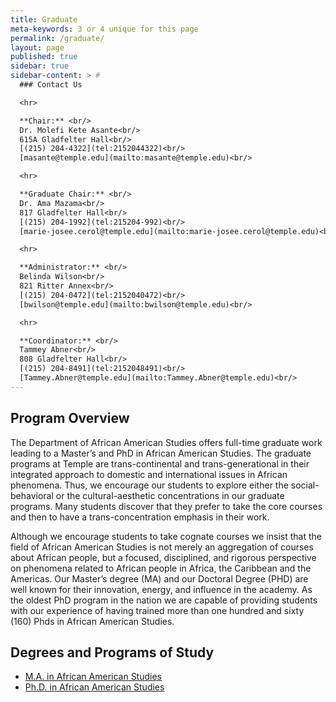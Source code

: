 ```yaml
---
title: Graduate
meta-keywords: 3 or 4 unique for this page
permalink: /graduate/
layout: page
published: true
sidebar: true
sidebar-content: > #
  ### Contact Us

  <hr>

  **Chair:** <br/>
  Dr. Molefi Kete Asante<br/>
  615A Gladfelter Hall<br/>
  [(215) 204-4322](tel:2152044322)<br/>
  [masante@temple.edu](mailto:masante@temple.edu)<br/>

  <hr>

  **Graduate Chair:** <br/>
  Dr. Ama Mazama<br/>
  817 Gladfelter Hall<br/>
  [(215) 204-1992](tel:215204-992)<br/>
  [marie-josee.cerol@temple.edu](mailto:marie-josee.cerol@temple.edu)<br/>

  <hr>

  **Administrator:** <br/>
  Belinda Wilson<br/>
  821 Ritter Annex<br/>
  [(215) 204-0472](tel:2152040472)<br/>
  [bwilson@temple.edu](mailto:bwilson@temple.edu)<br/>

  <hr>

  **Coordinator:** <br/>
  Tammey Abner<br/>
  808 Gladfelter Hall<br/>
  [(215) 204-8491](tel:2152048491)<br/>
  [Tammey.Abner@temple.edu](mailto:Tammey.Abner@temple.edu)<br/>
---
```


## Program Overview

The Department of African American Studies offers full-time graduate work leading to a Master’s and PhD in African American Studies.  The graduate programs at Temple are trans-continental and trans-generational in their integrated approach to domestic and international issues in African phenomena. Thus, we encourage our students to explore either the social-behavioral or the cultural-aesthetic concentrations in our graduate programs. Many students discover that they prefer to take the core courses and then to have a trans-concentration emphasis in their work.

Although we encourage students to take cognate courses we insist that the field of African American Studies is not merely an aggregation of courses about African people, but a focused, disciplined, and rigorous perspective on phenomena related to African people in Africa, the Caribbean and the Americas. Our Master’s degree (MA) and our Doctoral Degree (PHD) are well known for their innovation, energy, and influence in the academy. As the oldest PhD program in the nation we are capable of providing students with our experience of having trained more than one hundred and sixty (160) Phds in African American Studies.

## Degrees and Programs of Study

- [M.A. in African American Studies](http://bulletin.temple.edu/graduate/scd/cla/africology-african-american-studies-ma/)
- [Ph.D. in African American Studies](http://bulletin.temple.edu/graduate/scd/cla/africology-african-american-studies-phd/#admissiontext)

